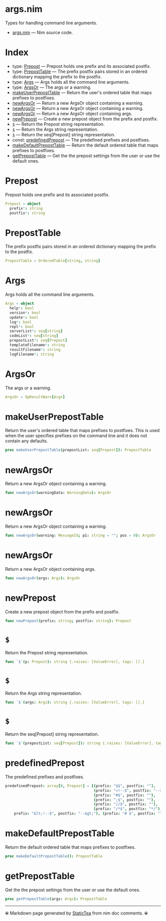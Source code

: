 # args.nim

Types for handling command line arguments.


* [args.nim](../../src/args.nim) &mdash; Nim source code.
# Index

* type: [Prepost](#prepost) &mdash; Prepost holds one prefix and its associated postfix.
* type: [PrepostTable](#preposttable) &mdash; The prefix postfix pairs stored in an ordered dictionary mapping the prefix to the postfix.
* type: [Args](#args) &mdash; Args holds all the command line arguments.
* type: [ArgsOr](#argsor) &mdash; The args or a warning.
* [makeUserPrepostTable](#makeuserpreposttable) &mdash; Return the user's ordered table that maps prefixes to postfixes.
* [newArgsOr](#newargsor) &mdash; Return a new ArgsOr object containing a warning.
* [newArgsOr](#newargsor-1) &mdash; Return a new ArgsOr object containing a warning.
* [newArgsOr](#newargsor-2) &mdash; Return a new ArgsOr object containing args.
* [newPrepost](#newprepost) &mdash; Create a new prepost object from the prefix and postfix.
* [`$`](#) &mdash; Return the Prepost string representation.
* [`$`](#-1) &mdash; Return the Args string representation.
* [`$`](#-2) &mdash; Return the seq[Prepost] string representation.
* const: [predefinedPrepost](#predefinedprepost) &mdash; The predefined prefixes and postfixes.
* [makeDefaultPrepostTable](#makedefaultpreposttable) &mdash; Return the default ordered table that maps prefixes to postfixes.
* [getPrepostTable](#getpreposttable) &mdash; Get the the prepost settings from the user or use the default ones.

# Prepost

Prepost holds one prefix and its associated postfix.


~~~nim
Prepost = object
  prefix*: string
  postfix*: string
~~~

# PrepostTable

The prefix postfix pairs stored in an ordered dictionary
mapping the prefix to the postfix.


~~~nim
PrepostTable = OrderedTable[string, string]
~~~

# Args

Args holds all the command line arguments.


~~~nim
Args = object
  help*: bool
  version*: bool
  update*: bool
  log*: bool
  repl*: bool
  serverList*: seq[string]
  codeList*: seq[string]
  prepostList*: seq[Prepost]
  templateFilename*: string
  resultFilename*: string
  logFilename*: string
~~~

# ArgsOr

The args or a warning.


~~~nim
ArgsOr = OpResultWarn[Args]
~~~

# makeUserPrepostTable

Return the user's ordered table that maps prefixes to
postfixes. This is used when the user specifies prefixes on the
command line and it does not contain any defaults.


~~~nim
proc makeUserPrepostTable(prepostList: seq[Prepost]): PrepostTable
~~~

# newArgsOr

Return a new ArgsOr object containing a warning.


~~~nim
func newArgsOr(warningData: WarningData): ArgsOr
~~~

# newArgsOr

Return a new ArgsOr object containing a warning.


~~~nim
func newArgsOr(warning: MessageId; p1: string = ""; pos = 0): ArgsOr
~~~

# newArgsOr

Return a new ArgsOr object containing args.


~~~nim
func newArgsOr(args: Args): ArgsOr
~~~

# newPrepost

Create a new prepost object from the prefix and postfix.


~~~nim
func newPrepost(prefix: string; postfix: string): Prepost
~~~

# `$`

Return the Prepost string representation.


~~~nim
func `$`(p: Prepost): string {.raises: [ValueError], tags: [].}
~~~

# `$`

Return the Args string representation.


~~~nim
func `$`(args: Args): string {.raises: [ValueError], tags: [].}
~~~

# `$`

Return the seq[Prepost] string representation.


~~~nim
func `$`(prepostList: seq[Prepost]): string {.raises: [ValueError], tags: [].}
~~~

# predefinedPrepost

The predefined prefixes and postfixes.


~~~nim
predefinedPrepost: array[8, Prepost] = [(prefix: "$$", postfix: ""),
                                        (prefix: "<!--$", postfix: "-->"),
                                        (prefix: "#$", postfix: ""),
                                        (prefix: ";$", postfix: ""),
                                        (prefix: "//$", postfix: ""),
                                        (prefix: "/*$", postfix: "*/"), (
    prefix: "&lt;!--$", postfix: "--&gt;"), (prefix: "# $", postfix: "")]
~~~

# makeDefaultPrepostTable

Return the default ordered table that maps prefixes to postfixes.


~~~nim
proc makeDefaultPrepostTable(): PrepostTable
~~~

# getPrepostTable

Get the the prepost settings from the user or use the default
ones.


~~~nim
proc getPrepostTable(args: Args): PrepostTable
~~~


---
⦿ Markdown page generated by [StaticTea](https://github.com/flenniken/statictea/) from nim doc comments. ⦿
